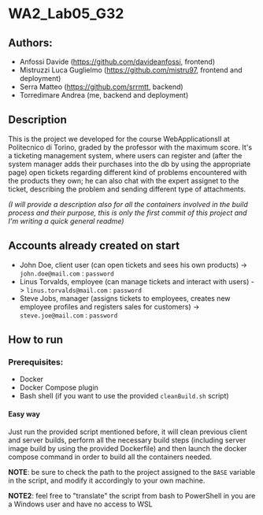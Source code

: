 # WA2_Lab05_G32
## Authors:
- Anfossi Davide (https://github.com/davideanfossi, frontend)
- Mistruzzi Luca Guglielmo (https://github.com/mistru97, frontend and deployment)
- Serra Matteo (https://github.com/srrmtt, backend)
- Torredimare Andrea (me, backend and deployment)

## Description
This is the project we developed for the course WebApplicationsII at Politecnico di Torino, graded by the professor with the maximum score. It's a ticketing management system, where users can register and (after the system manager adds their purchases into the db by using the appropriate page) open tickets regarding different kind of problems encountered with the products they own; he can also chat with the expert assignet to the ticket, describing the problem and sending different type of attachments.

*(I will provide a description also for all the containers involved in the build process and their purpose, this is only the first commit of this project and I'm writing a quick general readme)*

## Accounts already created on start
- John Doe, client user (can open tickets and sees his own products) -> `john.doe@mail.com` : `password`
- Linus Torvalds, employee (can manage tickets and interact with users) -> `linus.torvalds@mail.com` : `password`
- Steve Jobs, manager (assigns tickets to employees, creates new employee profiles and registers sales for customers) -> `steve.joe@mail.com` : `password`

## How to run 
### Prerequisites:
- Docker
- Docker Compose plugin
- Bash shell (if you want to use the provided `cleanBuild.sh` script)

#### Easy way
Just run the provided script mentioned before, it will clean previous client and server builds, perform all the necessary build steps (including server image build by using the provided Dockerfile) and then launch the docker compose command in order to build all the containers needed.

**NOTE**: be sure to check the path to the project assigned to the `BASE` variable in the script, and modify it accordingly to your own machine.

**NOTE2**: feel free to "translate" the script from bash to PowerShell in you are a Windows user and have no access to WSL